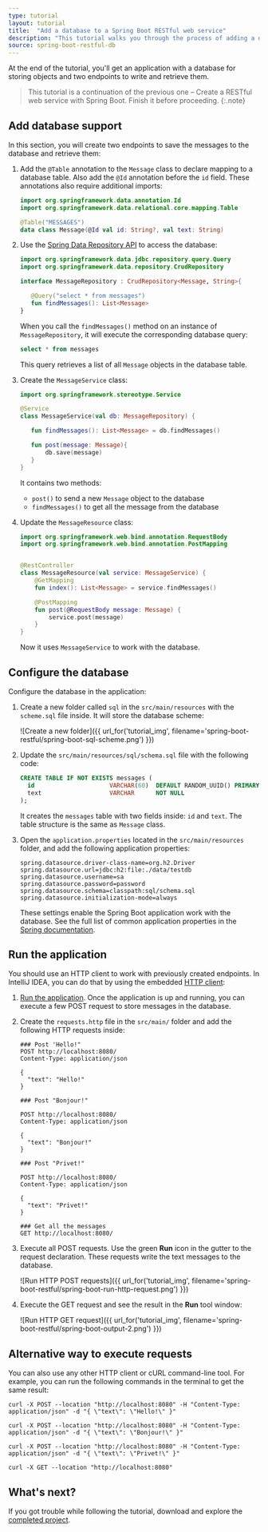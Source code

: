 ```yaml
---
type: tutorial
layout: tutorial
title:  "Add a database to a Spring Boot RESTful web service"
description: "This tutorial walks you through the process of adding a database to the RESTful web service with Spring Boot and working with it."
source: spring-boot-restful-db
---
```


At the end of the tutorial, you'll get an application with a database for storing objects and two endpoints to write and retrieve them.

>This tutorial is a continuation of the previous one – Create a RESTful web service with Spring Boot. Finish it before proceeding.
{:.note}

## Add database support

In this section, you will create two endpoints to save the messages to the database and retrieve them:  

1. Add the `@Table` annotation to the `Message` class to declare mapping to a database table. Also add the `@Id` annotation before the `id` field. 
  These annotations also require additional imports:

   <div class="sample" markdown="1" theme="idea" mode="kotlin" data-highlight-only>
   
   ```kotlin
   import org.springframework.data.annotation.Id
   import org.springframework.data.relational.core.mapping.Table
   
   @Table("MESSAGES")
   data class Message(@Id val id: String?, val text: String)
   ```
   
   </div>

2. Use the [Spring Data Repository API](https://docs.spring.io/spring-data/commons/docs/current/api/org/springframework/data/repository/CrudRepository.html) to access the database:

   <div class="sample" markdown="1" theme="idea" mode="kotlin" data-highlight-only>

    ```kotlin
    import org.springframework.data.jdbc.repository.query.Query
    import org.springframework.data.repository.CrudRepository
    
    interface MessageRepository : CrudRepository<Message, String>{
    
       @Query("select * from messages")
       fun findMessages(): List<Message>
    }
    ```

   </div>

    When you call the `findMessages()` method on an instance of `MessageRepository`, it will execute the corresponding database query:

   <div class="sample" markdown="1" theme="idea" mode="kotlin" data-highlight-only> 
   
   ```sql
   select * from messages
   ```
   
   </div>

   This query retrieves a list of all `Message` objects in the database table.

3. Create the `MessageService` class:

   <div class="sample" markdown="1" theme="idea" mode="kotlin" data-highlight-only>
   
   ```kotlin
   import org.springframework.stereotype.Service
   
   @Service
   class MessageService(val db: MessageRepository) {
   
      fun findMessages(): List<Message> = db.findMessages()
   
      fun post(message: Message){
          db.save(message)
      }
   }
   ```
   
   </div>

   It contains two methods:
    * `post()` to send a new `Message` object to the database
    * `findMessages()` to get all the message from the database

4. Update the `MessageResource` class:

   <div class="sample" markdown="1" theme="idea" mode="kotlin" data-highlight-only>
   
   ```kotlin
   import org.springframework.web.bind.annotation.RequestBody
   import org.springframework.web.bind.annotation.PostMapping
   
   
   @RestController
   class MessageResource(val service: MessageService) {
       @GetMapping
       fun index(): List<Message> = service.findMessages()
   
       @PostMapping
       fun post(@RequestBody message: Message) {
           service.post(message)
       }
   }
   ```
   
   </div>
   
   Now it uses `MessageService` to work with the database.

## Configure the database

Configure the database in the application:

1. Create a new folder called `sql` in the `src/main/resources` with the `scheme.sql` file inside. It will store the database scheme:

    ![Create a new folder]({{ url_for('tutorial_img', filename='spring-boot-restful/spring-boot-sql-scheme.png') }})

2. Update the `src/main/resources/sql/schema.sql` file with the following code:

   <div class="sample" markdown="1" theme="idea" mode="kotlin" data-highlight-only>
   
   ```sql
   CREATE TABLE IF NOT EXISTS messages (
     id                     VARCHAR(60)  DEFAULT RANDOM_UUID() PRIMARY KEY,
     text                   VARCHAR      NOT NULL
   );
   ```
   
   </div>

   It creates the `messages` table with two fields inside: `id` and `text`. The table structure is the same as `Message` class.
   
3. Open the `application.properties` located in the `src/main/resources` folder, and add the following application properties:

   <div class="sample" markdown="1" theme="idea" mode="kotlin" data-highlight-only>

   ```properties
   spring.datasource.driver-class-name=org.h2.Driver
   spring.datasource.url=jdbc:h2:file:./data/testdb
   spring.datasource.username=sa
   spring.datasource.password=password
   spring.datasource.schema=classpath:sql/schema.sql
   spring.datasource.initialization-mode=always
   ```

   </div>

    These settings enable the Spring Boot application work with the database.
    See the full list of common application properties in the [Spring documentation](https://docs.spring.io/spring-boot/docs/current/reference/html/appendix-application-properties.html).

## Run the application

You should use an HTTP client to work with previously created endpoints.
In IntelliJ IDEA, you can do that by using the embedded [HTTP client](https://www.jetbrains.com/help/idea/http-client-in-product-code-editor.html): 

1. [Run the application](#run-the-application). Once the application is up and running, you can execute a few POST request to store messages in the database.

2. Create the `requests.http` file in the `src/main/` folder and add the following HTTP requests inside:

   <div class="sample" markdown="1" theme="idea" mode="kotlin" data-highlight-only>
   
   ```text
   ### Post 'Hello!"
   POST http://localhost:8080/
   Content-Type: application/json
   
   {
     "text": "Hello!"
   }
   
   ### Post "Bonjour!"
   
   POST http://localhost:8080/
   Content-Type: application/json
   
   {
     "text": "Bonjour!"
   }
   
   ### Post "Privet!"
   
   POST http://localhost:8080/
   Content-Type: application/json
   
   {
     "text": "Privet!"
   }
   
   ### Get all the messages
   GET http://localhost:8080/
   ```

   </div>

3. Execute all POST requests. Use the green **Run** icon in the gutter to the request declaration.
   These requests write the text messages to the database.
    
    ![Run HTTP POST requests]({{ url_for('tutorial_img', filename='spring-boot-restful/spring-boot-run-http-request.png') }})

4. Execute the GET request and see the result in the **Run** tool window:

    ![Run HTTP GET request]({{ url_for('tutorial_img', filename='spring-boot-restful/spring-boot-output-2.png') }})

## Alternative way to execute requests

You can also use any other HTTP client or cURL command-line tool. For example, you can run the following commands in the terminal to get the same result:

<div class="sample" markdown="1" theme="idea" mode="kotlin" data-highlight-only>

```cURL
curl -X POST --location "http://localhost:8080" -H "Content-Type: application/json" -d "{ \"text\": \"Hello!\" }"

curl -X POST --location "http://localhost:8080" -H "Content-Type: application/json" -d "{ \"text\": \"Bonjour!\" }"

curl -X POST --location "http://localhost:8080" -H "Content-Type: application/json" -d "{ \"text\": \"Privet!\" }"

curl -X GET --location "http://localhost:8080"
```

</div>

## What's next?

If you got trouble while following the tutorial, download and explore the [completed project](https://github.com/kotlin-hands-on/spring-time-in-kotlin-episode1).